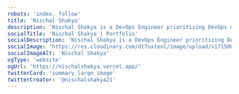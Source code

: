 ```yaml
---
robots: 'index, follow'
title: 'Nischal Shakya'
description: 'Nischal Shakya is a DevOps Engineer prioritizing DevOps methodologies, with hands-on experience in AWS and a commitment to continuous learning.'
socialTitle: 'Nischal Shakya | Portfolio'
socialDescription: 'Nischal Shakya is a DevOps Engineer prioritizing DevOps methodologies, with hands-on experience in AWS and a commitment to continuous learning.'
socialImage: 'https://res.cloudinary.com/dt7uxtenl/image/upload/v1715007373/IMG_20231025_110447_m3rxet.jpg'
socialImageAlt: 'Nischal Shakya'
ogType: 'website'
ogUrl: 'https://nischalshakya.vercel.app/'
twitterCard: 'summary_large_image'
twitterCreator: '@nischalshakya21'
---
```

